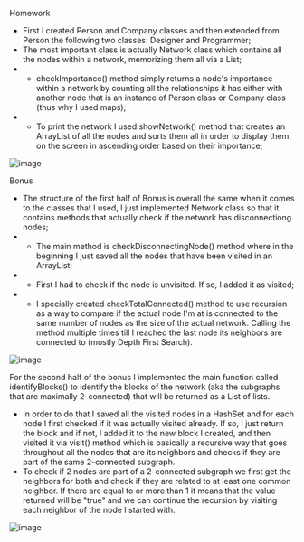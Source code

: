 Homework

- First I created Person and Company classes and then extended from Person the following two classes: Designer and Programmer;
- The most important class is actually Network class which contains all the nodes within a network, memorizing them all via a List;
- - checkImportance() method simply returns a node's importance within a network by counting all the relationships it has either with another node that is an instance of Person class or Company class (thus why I used maps);
- - To print the network I used showNetwork() method that creates an ArrayList of all the nodes and sorts them all in order to display them on the screen in ascending order based on their importance;

![image](https://user-images.githubusercontent.com/100404656/226111589-1cafa76f-c4d9-4bf7-9d36-7d81100febe2.png)

Bonus

- The structure of the first half of Bonus is overall the same when it comes to the classes that I used, I just implemented Network class so that it contains methods that actually check if the network has disconnectiong nodes;
- - The main method is checkDisconnectingNode() method where in the beginning I just saved all the nodes that have been visited in an ArrayList;
- - First I had to check if the node is unvisited. If so, I added it as visited;
- - I specially created checkTotalConnected() method to use recursion as a way to compare if the actual node I'm at is connected to the same number of nodes as the size of the actual network. Calling the method multiple times till I reached the last node its neighbors are connected to (mostly Depth First Search).

![image](https://user-images.githubusercontent.com/100404656/226113335-c5855e45-6aa7-4cf0-9b92-0e9d8aeebfd9.png)

For the second half of the bonus I implemented the main function called identifyBlocks() to identify the blocks of the network (aka the subgraphs that are maximally 2-connected) that will be returned as a List of lists. 
- In order to do that I saved all the visited nodes in a HashSet and for each node I first checked if it was actually visited already. If so, I just return the block and if not, I added it to the new block I created, and then visited it via visit() method which is basically a recursive way that goes throughout all the nodes that are its neighbors and checks if they are part of the same 2-connected subgraph.
- To check if 2 nodes are part of a 2-connected subgraph we first get the neighbors for both and check if they are related to at least one common neighbor. If there are equal to or more than 1 it means that the value returned will be "true" and we can continue the recursion by visiting each neighbor of the node I started with.

![image](https://user-images.githubusercontent.com/100404656/227602903-0d221a4d-2da3-48ec-b6d4-04a7d20b6b1e.png)

